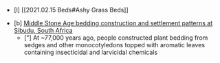 * [l] [[2021.02.15 Beds#Ashy Grass Beds]]
- [b] [Middle Stone Age bedding construction and settlement patterns at Sibudu, South Africa](https://pubmed.ncbi.nlm.nih.gov/22158814/)
	- ["] At ~77,000 years ago, people constructed plant bedding from sedges and other monocotyledons topped with aromatic leaves containing insecticidal and larvicidal chemicals
